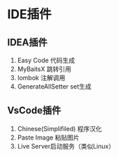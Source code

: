 # IDE插件
## IDEA插件
1. Easy Code 代码生成
2. MyBaitsX 跳转引用
3. lombok 注解调用
4. GenerateAllSetter set生成

## VsCode插件
1. Chinese(Simplifiled) 程序汉化
2. Paste Image 粘贴图片
3. Live Server启动服务（类似Linux）
